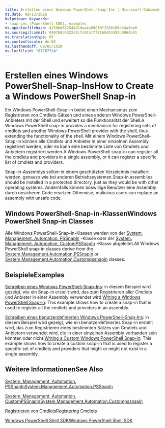 ```yaml
---
title: Erstellen eines Windows PowerShell-Snap-Ins | Microsoft-Dokumentation
ms.date: 09/13/2016
helpviewer_keywords:
- snap-ins [PowerShell SDK], examples
ms.openlocfilehash: 4150ba582544d1daa4a898f0ff20b169c24a0ee0
ms.sourcegitcommit: 0907b8c6322d2c7c61b17f8168d53452c8964b41
ms.translationtype: MT
ms.contentlocale: de-DE
ms.lasthandoff: 08/05/2020
ms.locfileid: "87787324"
---
```

# <a name="how-to-create-a-windows-powershell-snap-in"></a><span data-ttu-id="1e860-102">Erstellen eines Windows PowerShell-Snap-Ins</span><span class="sxs-lookup"><span data-stu-id="1e860-102">How to Create a Windows PowerShell Snap-in</span></span>

<span data-ttu-id="1e860-103">Ein Windows PowerShell-Snap-in bietet einen Mechanismus zum Registrieren von Cmdlets-Sätzen und eines anderen Windows PowerShell-Anbieters mit der Shell und erweitert so die Funktionalität der Shell.</span><span class="sxs-lookup"><span data-stu-id="1e860-103">A Windows PowerShell snap-in provides a mechanism for registering sets of cmdlets and another Windows PowerShell provider with the shell, thus extending the functionality of the shell.</span></span> <span data-ttu-id="1e860-104">Mit einem Windows PowerShell-Snap-in können alle Cmdlets und Anbieter in einer einzelnen Assembly registriert werden, oder es kann eine bestimmte Liste von Cmdlets und Anbietern registriert werden.</span><span class="sxs-lookup"><span data-stu-id="1e860-104">A Windows PowerShell snap-in can register all the cmdlets and providers in a single assembly, or it can register a specific list of cmdlets and providers.</span></span>

<span data-ttu-id="1e860-105">Snap-in-Assemblys sollten in einem geschützten Verzeichnis installiert werden, genauso wie bei anderen Betriebssystemen.</span><span class="sxs-lookup"><span data-stu-id="1e860-105">Snap-in assemblies should be installed in a protected directory, just as they would be with other operating systems.</span></span> <span data-ttu-id="1e860-106">Andernfalls können böswillige Benutzer eine Assembly durch unsicheren Code ersetzen.</span><span class="sxs-lookup"><span data-stu-id="1e860-106">Otherwise, malicious users can replace an assembly with unsafe code.</span></span>

## <a name="windows-powershell-snap-in-classes"></a><span data-ttu-id="1e860-107">Windows PowerShell-Snap-in-Klassen</span><span class="sxs-lookup"><span data-stu-id="1e860-107">Windows PowerShell Snap-in Classes</span></span>

<span data-ttu-id="1e860-108">Alle Windows PowerShell-Snap-in-Klassen werden von der [System. Management. Automation. PSSnapIn](/dotnet/api/System.Management.Automation.PSSnapIn) -Klasse oder der [System. Management. Automation. CustomPSSnapIn](/dotnet/api/System.Management.Automation.CustomPSSnapIn) -Klasse abgeleitet.</span><span class="sxs-lookup"><span data-stu-id="1e860-108">All Windows PowerShell snap-in classes derive from the [System.Management.Automation.PSSnapIn](/dotnet/api/System.Management.Automation.PSSnapIn) or [System.Management.Automation.Custompssnapin](/dotnet/api/System.Management.Automation.CustomPSSnapIn) classes.</span></span>

## <a name="examples"></a><span data-ttu-id="1e860-109">Beispiele</span><span class="sxs-lookup"><span data-stu-id="1e860-109">Examples</span></span>

<span data-ttu-id="1e860-110">[Schreiben eines Windows PowerShell-Snap-Ins](./writing-a-windows-powershell-snap-in.md): in diesem Beispiel wird gezeigt, wie ein Snap-in erstellt wird, das zum Registrieren aller Cmdlets und Anbieter in einer Assembly verwendet wird.</span><span class="sxs-lookup"><span data-stu-id="1e860-110">[Writing a Windows PowerShell Snap-in](./writing-a-windows-powershell-snap-in.md): This example shows how to create a snap-in that is used to register all the cmdlets and providers in an assembly.</span></span>

<span data-ttu-id="1e860-111">[Schreiben eines benutzerdefinierten Windows PowerShell-Snap-Ins](./writing-a-custom-windows-powershell-snap-in.md): in diesem Beispiel wird gezeigt, wie ein benutzerdefiniertes Snap-in erstellt wird, das zum Registrieren eines bestimmten Satzes von Cmdlets und Anbietern verwendet wird, die in einer einzelnen Assembly vorhanden sein könnten oder nicht.</span><span class="sxs-lookup"><span data-stu-id="1e860-111">[Writing a Custom Windows PowerShell Snap-in](./writing-a-custom-windows-powershell-snap-in.md): This example shows how to create a custom snap-in that is used to register a specific set of cmdlets and providers that might or might not exist in a single assembly.</span></span>

## <a name="see-also"></a><span data-ttu-id="1e860-112">Weitere Informationen</span><span class="sxs-lookup"><span data-stu-id="1e860-112">See Also</span></span>

[<span data-ttu-id="1e860-113">System. Management. Automation. PSSnapIn</span><span class="sxs-lookup"><span data-stu-id="1e860-113">System.Management.Automation.PSSnapIn</span></span>](/dotnet/api/System.Management.Automation.PSSnapIn)

[<span data-ttu-id="1e860-114">System. Management. Automation. CustomPSSnapIn</span><span class="sxs-lookup"><span data-stu-id="1e860-114">System.Management.Automation.Custompssnapin</span></span>](/dotnet/api/System.Management.Automation.CustomPSSnapIn)

[<span data-ttu-id="1e860-115">Registrieren von Cmdlets</span><span class="sxs-lookup"><span data-stu-id="1e860-115">Registering Cmdlets</span></span>](./registering-cmdlets.md)

[<span data-ttu-id="1e860-116">Windows PowerShell Shell SDK</span><span class="sxs-lookup"><span data-stu-id="1e860-116">Windows PowerShell Shell SDK</span></span>](../windows-powershell-reference.md)
